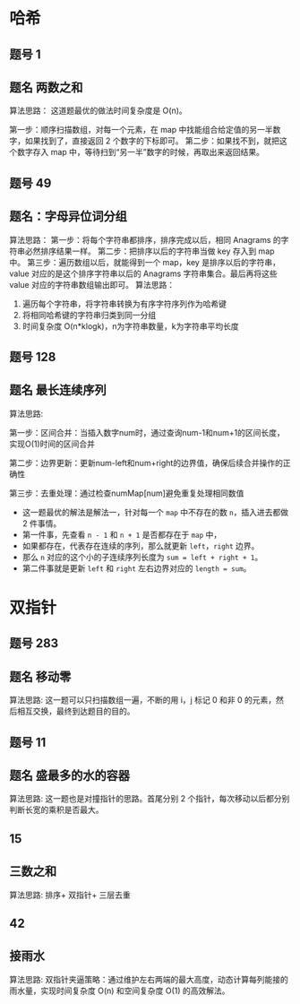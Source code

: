 # 哈希
## 题号 1 
## 题名 两数之和

算法思路：
这道题最优的做法时间复杂度是 O(n)。

第一步：顺序扫描数组，对每一个元素，在 map 中找能组合给定值的另一半数字，如果找到了，直接返回 2 个数字的下标即可。
第二步：如果找不到，就把这个数字存入 map 中，等待扫到“另一半”数字的时候，再取出来返回结果。

## 题号 49
## 题名：字母异位词分组


算法思路：
第一步：将每个字符串都排序，排序完成以后，相同 Anagrams 的字符串必然排序结果一样。
第二步：把排序以后的字符串当做 key 存入到 map 中。
第三步：遍历数组以后，就能得到一个 map，key 是排序以后的字符串，value 对应的是这个排序字符串以后的 Anagrams 字符串集合。最后再将这些 value 对应的字符串数组输出即可。
 算法思路：
 1. 遍历每个字符串，将字符串转换为有序字符序列作为哈希键
 2. 将相同哈希键的字符串归类到同一分组
 3. 时间复杂度 O(n*klogk)，n为字符串数量，k为字符串平均长度

## 题号 128 

## 题名 最长连续序列

算法思路:

第一步：区间合并：当插入数字num时，通过查询num-1和num+1的区间长度，实现O(1)时间的区间合并

第二步：边界更新：更新num-left和num+right的边界值，确保后续合并操作的正确性

第三步：去重处理：通过检查numMap[num]避免重复处理相同数值

- 这一题最优的解法是解法一，针对每一个 `map` 中不存在的数 `n`，插入进去都做 2 件事情。
- 第一件事，先查看 `n - 1` 和 `n + 1` 是否都存在于 `map` 中，
- 如果都存在，代表存在连续的序列，那么就更新 `left`，`right` 边界。
- 那么 `n` 对应的这个小的子连续序列长度为 `sum = left + right + 1`。
- 第二件事就是更新 `left` 和 `right` 左右边界对应的 `length = sum`。

#  双指针

## 题号 283

## 题名 移动零


算法思路:
这一题可以只扫描数组一遍，不断的用 i，j 标记 0 和非 0 的元素，然后相互交换，最终到达题目的目的。


## 题号 11 

## 题名 盛最多的水的容器

算法思路:
这一题也是对撞指针的思路。首尾分别 2 个指针，每次移动以后都分别判断长宽的乘积是否最大。


## 15

## 三数之和


算法思路:
排序+ 双指针+ 三层去重


## 42

## 接雨水

算法思路:
双指针夹逼策略：通过维护左右两端的最大高度，动态计算每列能接的雨水量，实现时间复杂度 O(n) 和空间复杂度 O(1) 的高效解法。